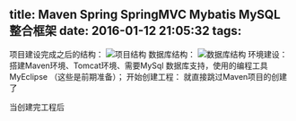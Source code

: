 title: Maven Spring SpringMVC Mybatis MySQL 整合框架
date: 2016-01-12 21:05:32
tags:
---
项目建设完成之后的结构：
![项目结构](/img/ssm-1.png)
数据库结构：
![数据库结构](/img/ssm-2.png)
环境建设：搭建Maven环境、Tomcat环境、需要MySql 数据库支持，使用的编程工具MyEclipse （这些是前期准备）；
开始创建工程：
就直接跳过Maven项目的创建了 

当创建完工程后



